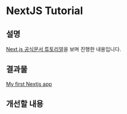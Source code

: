 # NextJS Tutorial

## 설명
[Next.js 공식문서 튜토리얼](https://nextjs.org/learn)을 보며 진행한 내용입니다.

## 결과물
[ My first Nextjs app ](https://next-js-tutorial-seven-psi.vercel.app/)

## 개선할 내용
